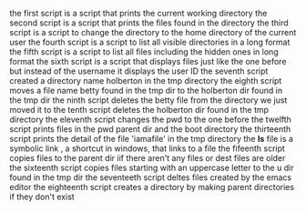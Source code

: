 the first script is a script that prints the current working directory 
the second script is a script that prints the files found in the directory
the third script is a script to change the directory to the home directory of the current user
the fourth script is a script to list all visible directories in a long format
the fifth script is a script to list all files including the hidden ones in long format
the sixth script is a script that displays files just like the one before but instead of the username it displays the user ID
the seventh script created a directory name holberton in the tmp directory
the eighth script moves a file name betty found in the tmp dir to the holberton dir found in the tmp dir
the ninth script deletes the betty file from the directory we just moved it to
the tenth script deletes the holberton dir found in the tmp directory
the eleventh script changes the pwd to the one before
the twelfth script prints files in the pwd parent dir and the boot directory 
the thirteenth script prints the detail of the file 'iamafile' in the tmp directory
the __ls__ file is a symbolic link , a shortcut in windows, that links to a file
the fifeenth script copies files to the parent dir iif there aren't any files or dest files are older
the sixteenth script copies files starting with an uppercase letter to the u dir found in the tmp dir
the seventeeth script deltes files created by the emacs editor
the eighteenth script creates a directory by making parent directories if they don't exist
